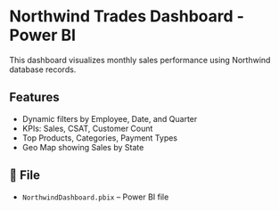 # Northwind Trades Dashboard - Power BI

This dashboard visualizes monthly sales performance using Northwind database records.

## Features
- Dynamic filters by Employee, Date, and Quarter
- KPIs: Sales, CSAT, Customer Count
- Top Products, Categories, Payment Types
- Geo Map showing Sales by State

## 📁 File
- `NorthwindDashboard.pbix` – Power BI file
